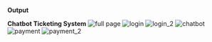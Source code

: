 **Output**

**Chatbot Ticketing System**
![full page](https://github.com/user-attachments/assets/65863020-6cfb-4d15-ab0b-1fb628404a6b)
![login](https://github.com/user-attachments/assets/4c766e91-0f7e-4956-bf6d-4706c983d98e)
![login_2](https://github.com/user-attachments/assets/a27a23cb-19d2-4905-97bd-717c3475ba14)
![chatbot](https://github.com/user-attachments/assets/de2c985c-2650-4d14-b1e3-4918c8e40bd9)
![payment](https://github.com/user-attachments/assets/f9715270-6072-42fa-a119-eb91feb582a9)
![payment_2](https://github.com/user-attachments/assets/d25a979c-68e1-4c4b-bf94-5a3f0d847bd9)





